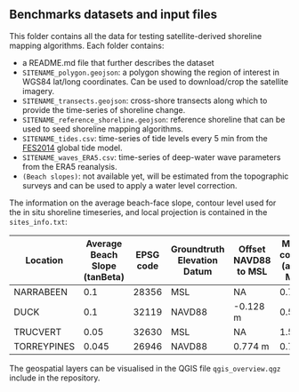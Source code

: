 ## Benchmarks datasets and input files

This folder contains all the data for testing satellite-derived shoreline mapping algorithms. Each folder contains:
- a README.md file that further describes the dataset
- `SITENAME_polygon.geojson`: a polygon showing the region of interest in WGS84 lat/long coordinates. Can be used to download/crop the satellite imagery.
- `SITENAME_transects.geojson`: cross-shore transects along which to provide the time-series of shoreline change.
- `SITENAME_reference_shoreline.geojson`: reference shoreline that can be used to seed shoreline mapping algorithms.
- `SITENAME_tides.csv`: time-series of tide levels every 5 min from the [FES2014](https://www.aviso.altimetry.fr/es/data/products/auxiliary-products/global-tide-fes/description-fes2014.html) global tide model.
- `SITENAME_waves_ERA5.csv`: time-series of deep-water wave parameters from the ERA5 reanalysis.
- `(Beach slopes)`: not available yet, will be estimated from the topographic surveys and can be used to apply a water level correction.

The information on the average beach-face slope, contour level used for the in situ shoreline timeseries, and local projection is contained in the `sites_info.txt`:

| Location    | Average Beach Slope (tanBeta)| EPSG code | Groundtruth Elevation Datum | Offset NAVD88 to MSL| MHWS contour (above MSL) |
|---------    |-------|-------|---------|----------|---------|
| NARRABEEN   | 0.1   | 28356 |  MSL    | NA       |  0.7    |
| DUCK        | 0.1   | 32119 |  NAVD88 | -0.128 m |  0.585  |
| TRUCVERT    | 0.05  | 32630 |  MSL    | NA       |  1.5    |
| TORREYPINES | 0.045 | 26946 |  NAVD88 | 0.774 m  |  0.792  |

The geospatial layers can be visualised in the QGIS file `qgis_overview.qgz` include in the repository.
